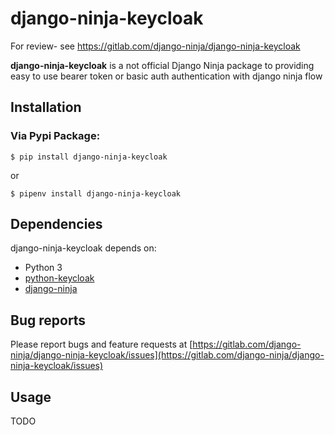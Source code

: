 # django-ninja-keycloak

  
For review- see https://gitlab.com/django-ninja/django-ninja-keycloak

**django-ninja-keycloak** is a not official Django Ninja package to providing easy to use bearer token or basic auth  authentication with django ninja flow


## Installation

### [](https://pypi.org/project/django-ninja-keycloak/#via-pypi-package)Via Pypi Package:

`$ pip install django-ninja-keycloak`

or

`$ pipenv install django-ninja-keycloak`


## Dependencies

django-ninja-keycloak depends on:

-   Python 3
-   [python-keycloak](https://github.com/marcospereirampj/python-keycloak/)
-   [django-ninja](https://django-ninja.rest-framework.com/)

## Bug reports

Please report bugs and feature requests at  [https://gitlab.com/django-ninja/django-ninja-keycloak/issues](https://gitlab.com/django-ninja/django-ninja-keycloak/issues)

## Usage

   TODO





